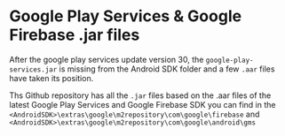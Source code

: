 # Google Play Services & Google Firebase .jar files

After the google play services update version 30, the `google-play-services.jar` is missing from the Android SDK folder and a few `.aar` files have taken its position.

Ths Github repository has all the `.jar` files based on the .aar files of the latest Google Play Services and Google Firebase SDK you can find in the `<AndroidSDK>\extras\google\m2repository\com\google\firebase` and `<AndroidSDK>\extras\google\m2repository\com\google\android\gms`

